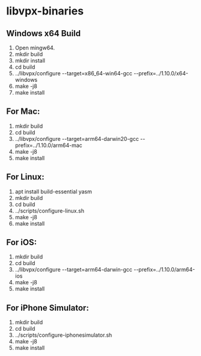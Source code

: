 # libvpx-binaries

## Windows x64 Build

1. Open mingw64.
2. mkdir build
3. mkdir install
4. cd build
5. ../libvpx/configure --target=x86_64-win64-gcc --prefix=../1.10.0/x64-windows
6. make -j8
7. make install

## For Mac:

1. mkdir build
2. cd build
3. ../libvpx/configure --target=arm64-darwin20-gcc --prefix=../1.10.0/arm64-mac
4. make -j8
5. make install

## For Linux:

1. apt install build-essential yasm
2. mkdir build
3. cd build
4. ../scripts/configure-linux.sh
5. make -j8
6. make install

## For iOS:

1. mkdir build
2. cd build
3. ../libvpx/configure --target=arm64-darwin-gcc --prefix=../1.10.0/arm64-ios
4. make -j8
5. make install

## For iPhone Simulator:

1. mkdir build
2. cd build
3. ../scripts/configure-iphonesimulator.sh
4. make -j8
5. make install


